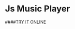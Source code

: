 Js Music Player
===============

####<a href="http://gto76.github.io/js-music-player/js/collision.html" target="_blank">TRY IT ONLINE</a>

